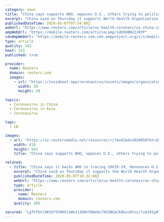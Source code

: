 ```yaml
---
category: news
title: "China says supports WHO, opposes U.S., others trying to politicise COVID-19"
excerpt: "China said on Thursday it supports World Health Organization efforts to investigate the origin of the COVID-19 pandemic, and opposes attempts by the United States and some other countries to politicise the issue and attack Beijing."
publishedDateTime: 2020-05-07T07:54:00Z
webUrl: "https://www.reuters.com/article/us-health-coronavirus-china-investigatio-idUSKBN22J0YP"
ampWebUrl: "https://mobile.reuters.com/article/amp/idUSKBN22J0YP"
cdnAmpWebUrl: "https://mobile-reuters-com.cdn.ampproject.org/c/s/mobile.reuters.com/article/amp/idUSKBN22J0YP"
type: article
quality: 143
heat: 153
published: true

provider:
  name: Reuters
  domain: reuters.com
  images:
    - url: "https://insideout.app/coronavirus/assets/images/organizations/reuters.com-50x50.jpg"
      width: 50
      height: 50

topics:
  - Coronavirus in China
  - Coronavirus in Asia
  - Coronavirus

tags:
  - CN

images:
  - url: "https://s2.reutersmedia.net/resources/r/?m=02&d=20200507&t=2&i=1517768278&w=&fh=545px&fw=&ll=&pl=&sq=&r=LYNXMPEG460H4"
    width: 818
    height: 545
    title: "China says supports WHO, opposes U.S., others trying to politicise COVID-19"

related:
  - title: "China says it backs WHO in tracing COVID-19, denounces U.S. 'lies'"
    excerpt: "China said on Thursday it supports the World Health Organization (WHO) in trying to pinpoint the origins of the COVID-19 pandemic and accused U.S. Secretary of State Mike Pompeo of telling one lie after another in his attacks on Beijing."
    publishedDateTime: 2020-05-07T10:32:00Z
    webUrl: "https://www.reuters.com/article/us-health-coronavirus-china-idUSKBN22J10G"
    type: article
    provider:
      name: Reuters
      domain: reuters.com
    quality: 105

secured: "LgTVfkY/bKVSYYVHHV1zWeJ11GN+YQ6eOc79h2BGeCk0GvcOtni/lxA191yWTcjKfUBVL3DZf8Vv18aMlnuESkjtvJu0lze/paVgf9ufJkNgjGCfQPN+DYByQvOg5F/kjNQ4Jsio0cK5GazZItkI1fc40PXQIo3hblk+izUdIr0m1EeCU3n4+dSjmiTh6XZGLnzyi7rw5A3gV4kzB1eEbeT6aHjHoM9coge7TkRg8VFqecfPPUSMSAaxkOpBHI97SzLetomWhvhvVpNgLOp76AgBy+cQcvRjJTBqkryXA58DkXv049eaZ6qBHMSuhLPr6uNuhGfAy0SOFuI27wt+IYbfT42cjdULb3MUiMAFYlnV/0IQI5M0an0Y94sytraI+VeDYstG5epV4JSHQY2dP84qXk3KUXZuo231liIYfdDa4no0spbBEfq4W7Pdt9ltR82utMBkYMdgBOQEnERM9Bx1GrrYaYYAt9bT4/Dwd6A=;X4w+CwxSfd5o0MtlNnaC4w=="
---
```


